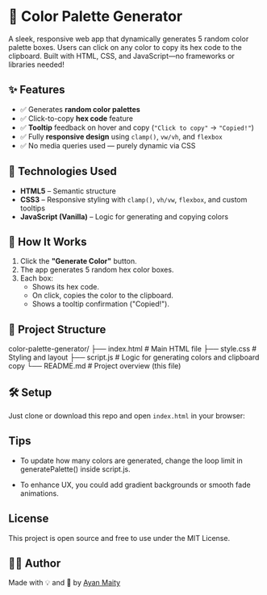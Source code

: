 # 🎨 Color Palette Generator

A sleek, responsive web app that dynamically generates 5 random color palette boxes. Users can click on any color to copy its hex code to the clipboard. Built with HTML, CSS, and JavaScript—no frameworks or libraries needed!

## ✨ Features

- ✅ Generates **random color palettes**
- ✅ Click-to-copy **hex code** feature
- ✅ **Tooltip** feedback on hover and copy (`"Click to copy"` → `"Copied!"`)
- ✅ Fully **responsive design** using `clamp()`, `vw/vh`, and `flexbox`
- ✅ No media queries used — purely dynamic via CSS

## 🧰 Technologies Used

- **HTML5** – Semantic structure
- **CSS3** – Responsive styling with `clamp()`, `vh/vw`, `flexbox`, and custom tooltips
- **JavaScript (Vanilla)** – Logic for generating and copying colors

## 🚀 How It Works

1. Click the **"Generate Color"** button.
2. The app generates 5 random hex color boxes.
3. Each box:
   - Shows its hex code.
   - On click, copies the color to the clipboard.
   - Shows a tooltip confirmation ("Copied!").

## 📂 Project Structure

color-palette-generator/
├── index.html # Main HTML file
├── style.css # Styling and layout
├── script.js # Logic for generating colors and clipboard copy
└── README.md # Project overview (this file)

## 🛠️ Setup

Just clone or download this repo and open `index.html` in your browser:

## Tips
- To update how many colors are generated, change the loop limit in generatePalette() inside script.js.

- To enhance UX, you could add gradient backgrounds or smooth fade animations.

## License
This project is open source and free to use under the MIT License.

## 👨‍💻 Author

Made with 💡 and 🎨 by [Ayan Maity](https://github.com/Ayan-Maity3105)

